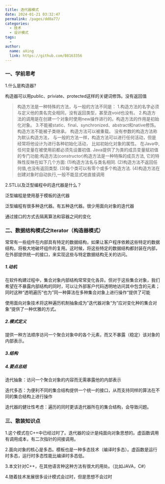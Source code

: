 ```yaml
---
title: 迭代器模式
date: 2024-01-21 03:32:47
permalink: /pages/dd0a77/
categories:
  - 技术
  - 设计模式
tags:
  - 
author: 
  name: aXing
  link: https://github.com/08163356
---
```

### 一、学前思考

1.什么是构造器?

构造器可以用public、priviate、protected这样的关键词修饰。没有返回值

> 构造方法是一种特殊的方法，与一般的方法不同是：
> 1.构造方法的名字必须与定义他的类名完全相同，没有返回类型，甚至连void也没有。
> 2.构造方法的调用是在创建一个对象时使用new操作进行的。构造方法的作用是初始化对象。
> 3.不能被static、final、synchronized、abstract和native修饰。
> 构造方法不能被子类继承。 构造方法可以被重载。
> 没有参数的构造方法称为默认构造方法，
> 与一般的方法一样，构造方法可以进行任何活动，但是经常将他设计为进行各种初始化活动，
> 比如初始化对象的属性。
> 在Java中,任何变量在被使用前都必须先设置初值.
> Java提供了为类的成员变量赋初值的专门功能:构造方法(constructor)构造方法是一种特殊的成员方法,
> 它的特殊性反映在如下几个方面:
> (1)构造方法名与类名相同.
> (2)构造方法不返回任何值,也没有返回类型.
> (3)每个类可以有零个或多个构造方法.
> (4)构造方法在创建对象时自动执行,一般不能显式地直接调用

2.STL以及泛型编程中的迭代器是什么？

泛型编程是使用基于模板的迭代器

泛型编程有很多种迭代器。有五种迭代器。很少用面向对象的迭代器

通过接口的方式去隔离算法和容器之间的变化

### 二、数据结构模式之Iterator（构造器模式）

常常有一些组件在内部具有特定的数据结构，如果让客户程序依赖这些特定的数据结构，将极大地破坏组件的复用。这时候，将这些特定的数据结构都封装在内部，在外部提供统一的接口，来实现这些与特定数据结构无关的访问。

##### 1.动机

在软件构建过程中，集合对象内部结构常常变化各异。但对于这些集合对象，我们希望在不暴露内部结构的同时，可以让外部客户代码透明地访问其中包含的元素；同时这种“透明遍历“也为”同一种算法在多种集合对象上进行操作“提供了可能

使用面向对象技术将这种遍历机制抽象成为”迭代器对象“为”应对变化种的集合对象“提供了一种优雅的方式。

##### 2.模式定义

提供一种方法顺序访问一个聚合对象中的各个元素，而又不暴露（稳定）该对象的内部表示。

##### 3.结构

##### 4.要点总结

迭代抽象：访问一个聚合对象的内容而无需暴露他的内部表示

迭代多态：为便利不同的集合结构提供一个统一的接口，从而支持同样的算法在不同的集合结构上进行操作

迭代器的健壮性考虑：遍历的同时更该迭代器所在的集合结构，会导致问题。

### 三、散装知识点

1.这个模式在C++中已经过时了。迭代器的设计是纯面向对象思想的。虚函数调用有调用成本，有二次指针的间接调用。

2.面向对象的核心是多态。模板也是一种多态技术（编译时多态）。虚函数是运行时多态，运行时多态性能比编译时多态低。

3.本文针对C++，在其他语言种这种方法有很大的用处。（比如JAVA，C#）

4.随着技术发展很多设计模式会过时，但是思想不会过时